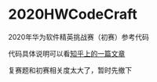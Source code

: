 # 2020HWCodeCraft
2020年华为软件精英挑战赛（初赛）参考代码 


代码具体说明可以看[知乎上的一篇文章](https://zhuanlan.zhihu.com/p/136785097)


复赛题和初赛相关度太大了，暂时先撤下
